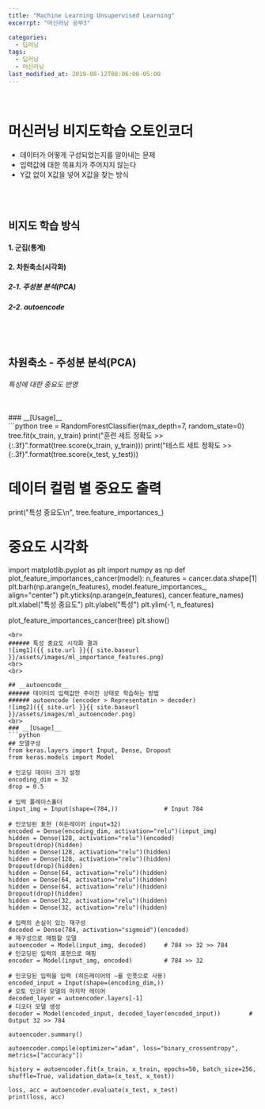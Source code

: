 ```yaml
---
title: "Machine Learning Unsupervised Learning"
excerrpt: "머신러닝 공부3"

categories:
  - 딥러닝
tags:
  - 딥러닝
  - 머신러닝
last_modified_at: 2019-08-12T08:06:00-05:00
---
```

<br>

# 머신러닝 비지도학습 오토인코더
- 데이터가 어떻게 구성되었는지를 알아내는 문제
- 입력값에 대한 목표치가 주어지지 않는다
- Y값 없이 X값을 넣어 X값을 찾는 방식
<br>
<br>

## **비지도 학습 방식**
#### 1. 군집(통계)
#### 2. 차원축소(시각화)
##### 2-1. 주성분 분석(PCA)
##### 2-2. autoencode
<br>
<br>

## __차원축소 - 주성분 분석(PCA)__
###### 특성에 대한 중요도 반영
<br>
### __[Usage]__ <br>
```python
tree = RandomForestClassifier(max_depth=7, random_state=0)
tree.fit(x_train, y_train)
print("훈련 세트 정확도 >> {:.3f}".format(tree.score(x_train, y_train)))
print("테스트 세트 정확도 >> {:.3f}".format(tree.score(x_test, y_test)))

# 데이터 컬럼 별 중요도 출력
print("특성 중요도\n", tree.feature_importances_)


# 중요도 시각화
import matplotlib.pyplot as plt
import numpy as np
def plot_feature_importances_cancer(model):
    n_features = cancer.data.shape[1]
    plt.barh(np.arange(n_features), model.feature_importances_, align="center")
    plt.yticks(np.arange(n_features), cancer.feature_names)
    plt.xlabel("특성 중요도")
    plt.ylabel("특성")
    plt.ylim(-1, n_features)


plot_feature_importances_cancer(tree)
plt.show()
```
<br>
###### 특성 중요도 시각화 결과
![img1]({{ site.url }}{{ site.baseurl }}/assets/images/ml_importance_features.png)
<br>
<br>

## __autoencode__
###### 데이터의 입력값만 주어진 상태로 학습하는 방법
###### autoencode (encoder > Representatin > decoder)
![img2]({{ site.url }}{{ site.baseurl }}/assets/images/ml_autoencoder.png)
<br>
### __[Usage]__
```python
## 모델구성
from keras.layers import Input, Dense, Dropout
from keras.models import Model

# 인코딩 데이터 크기 설정
encoding_dim = 32
drop = 0.5

# 입력 플레이스홀더
input_img = Input(shape=(784,))             # Input 784

# 인코딩된 표현 (히든레이어 input=32)
encoded = Dense(encoding_dim, activation="relu")(input_img)
hidden = Dense(128, activation="relu")(encoded)
Dropout(drop)(hidden)
hidden = Dense(128, activation="relu")(hidden)
hidden = Dense(128, activation="relu")(hidden)
Dropout(drop)(hidden)
hidden = Dense(64, activation="relu")(hidden)
hidden = Dense(64, activation="relu")(hidden)
hidden = Dense(64, activation="relu")(hidden)
Dropout(drop)(hidden)
hidden = Dense(32, activation="relu")(hidden)
hidden = Dense(32, activation="relu")(hidden)

# 입력의 손실이 있는 재구성
decoded = Dense(784, activation="sigmoid")(encoded)
# 재구성으로 매핑할 모델
autoencoder = Model(input_img, decoded)     # 784 >> 32 >> 784
# 인코딩된 입력의 표현으로 매핑
encoder = Model(input_img, encoded)         # 784 >> 32

# 인코딩된 입력을 입력 (히든레이어의 ~를 인풋으로 사용)
encoded_input = Input(shape=(encoding_dim,))
# 오토 인코더 모델의 마지막 레이어
decoded_layer = autoencoder.layers[-1]
# 디코더 모델 생성
decoder = Model(encoded_input, decoded_layer(encoded_input))        # Output 32 >> 784

autoencoder.summary()

autoencoder.compile(optimizer="adam", loss="binary_crossentropy", metrics=["accuracy"])

history = autoencoder.fit(x_train, x_train, epochs=50, batch_size=256, shuffle=True, validation_data=(x_test, x_test))

loss, acc = autoencoder.evaluate(x_test, x_test)
print(loss, acc)
```
